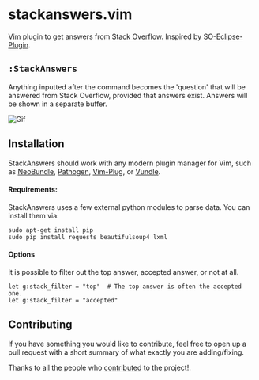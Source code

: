 stackanswers.vim
================

[Vim](http://www.vim.org/) plugin to get answers from [Stack Overflow](https://stackoverflow.com/). Inspired by [SO-Eclipse-Plugin](https://github.com/MarounMaroun/SO-Eclipse-Plugin).

`:StackAnswers`
---------------
Anything inputted after the command becomes the 'question' that will be answered from Stack Overflow, provided
that answers exist. Answers will be shown in a separate buffer.

![Gif](/screenshots/example.gif)

Installation
------------
StackAnswers should work with any modern plugin manager for Vim, such as [NeoBundle](https://github.com/Shougo/neobundle.vim), [Pathogen](https://github.com/tpope/vim-pathogen), [Vim-Plug](https://github.com/junegunn/vim-plug/), or [Vundle](https://github.com/VundleVim/Vundle.vim).

#### Requirements:
StackAnswers uses a few external python modules to parse data. You can install them via:
```
sudo apt-get install pip
sudo pip install requests beautifulsoup4 lxml
```
#### Options
It is possible to filter out the top answer, accepted answer, or not at all.
```Vim
let g:stack_filter = "top"  # The top answer is often the accepted one.
let g:stack_filter = "accepted"
```

Contributing
------------
If you have something you would like to contribute, feel free to open up a pull request with a short
summary of what exactly you are adding/fixing.

Thanks to all the people who [contributed](https://github.com/james9909/stackanswers.vim/graphs/contributors) to the project!.
